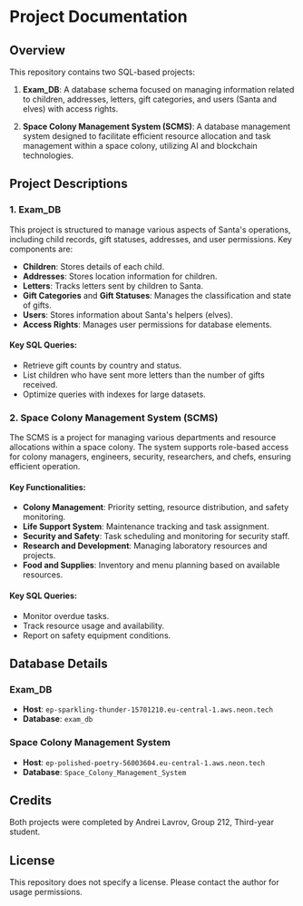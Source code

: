 # Project Documentation

## Overview

This repository contains two SQL-based projects:

1. **Exam_DB**: A database schema focused on managing information related to children, addresses, letters, gift categories, and users (Santa and elves) with access rights.

2. **Space Colony Management System (SCMS)**: A database management system designed to facilitate efficient resource allocation and task management within a space colony, utilizing AI and blockchain technologies.

## Project Descriptions

### 1. Exam_DB
This project is structured to manage various aspects of Santa's operations, including child records, gift statuses, addresses, and user permissions. Key components are:

- **Children**: Stores details of each child.
- **Addresses**: Stores location information for children.
- **Letters**: Tracks letters sent by children to Santa.
- **Gift Categories** and **Gift Statuses**: Manages the classification and state of gifts.
- **Users**: Stores information about Santa's helpers (elves).
- **Access Rights**: Manages user permissions for database elements.

#### Key SQL Queries:
- Retrieve gift counts by country and status.
- List children who have sent more letters than the number of gifts received.
- Optimize queries with indexes for large datasets.

### 2. Space Colony Management System (SCMS)
The SCMS is a project for managing various departments and resource allocations within a space colony. The system supports role-based access for colony managers, engineers, security, researchers, and chefs, ensuring efficient operation.

#### Key Functionalities:
- **Colony Management**: Priority setting, resource distribution, and safety monitoring.
- **Life Support System**: Maintenance tracking and task assignment.
- **Security and Safety**: Task scheduling and monitoring for security staff.
- **Research and Development**: Managing laboratory resources and projects.
- **Food and Supplies**: Inventory and menu planning based on available resources.

#### Key SQL Queries:
- Monitor overdue tasks.
- Track resource usage and availability.
- Report on safety equipment conditions.

## Database Details

### Exam_DB
- **Host**: `ep-sparkling-thunder-15701210.eu-central-1.aws.neon.tech`
- **Database**: `exam_db`

### Space Colony Management System
- **Host**: `ep-polished-poetry-56003604.eu-central-1.aws.neon.tech`
- **Database**: `Space_Colony_Management_System`

## Credits
Both projects were completed by Andrei Lavrov, Group 212, Third-year student.

## License
This repository does not specify a license. Please contact the author for usage permissions.
